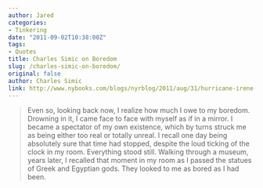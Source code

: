 ```yaml
---
author: Jared
categories:
- Tinkering
date: "2011-09-02T10:38:00Z"
tags:
- Quotes
title: Charles Simic on Boredom
slug: /charles-simic-on-boredom/
original: false
author: Charles Simic
link: http://www.nybooks.com/blogs/nyrblog/2011/aug/31/hurricane-irene-reunion-with-boredom/
---
```


> Even so, looking back now, I realize how much I owe to my boredom. Drowning in it, I came face to face with myself as if in a mirror. I became a spectator of my own existence, which by turns struck me as being either too real or totally unreal. I recall one day being absolutely sure that time had stopped, despite the loud ticking of the clock in my room. Everything stood still. Walking through a museum, years later, I recalled that moment in my room as I passed the statues of Greek and Egyptian gods. They looked to me as bored as I had been.